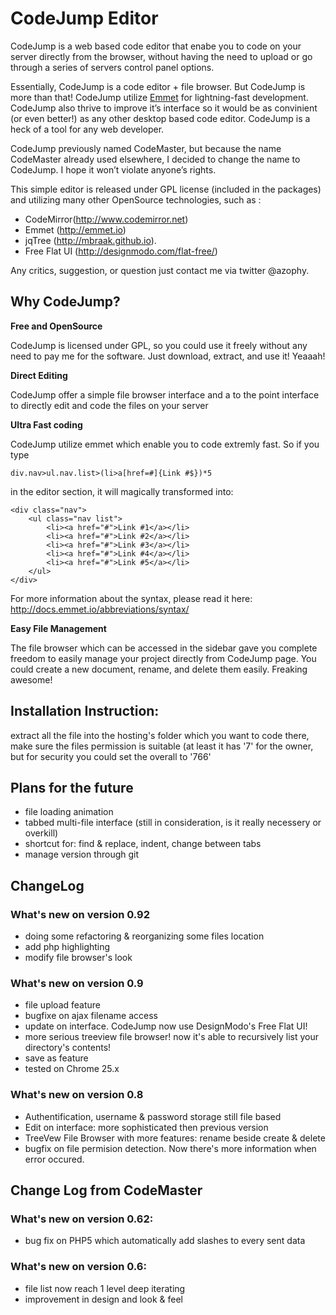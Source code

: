 CodeJump Editor
====================

CodeJump is a web based code editor that enabe you to code on your server directly from the browser, 
without having the need to upload or go through a series of servers control panel options.

Essentially, CodeJump is a code editor + file browser. But CodeJump is more than that! CodeJump 
utilize [Emmet](http://emmet.io) for lightning-fast development. CodeJump also thrive to improve 
it’s interface so it would be as convinient (or even better!) as any other desktop based code editor. 
CodeJump is a heck of a tool for any web developer.

CodeJump previously named CodeMaster, but because the name CodeMaster already used elsewhere, I 
decided to change the name to CodeJump. I hope it won’t violate anyone’s rights.

This simple editor is released under GPL license (included in the packages) and utilizing 
many other OpenSource technologies, such as :

- CodeMirror(http://www.codemirror.net)
- Emmet (http://emmet.io)
- jqTree (http://mbraak.github.io). 
- Free Flat UI (http://designmodo.com/flat-free/)

Any critics, suggestion, or question just contact me via twitter @azophy. 

Why CodeJump?
-------------

**Free and OpenSource**

CodeJump is licensed under GPL, so you could use it freely without any need to pay me for the 
software. Just download, extract, and use it! Yeaaah!

**Direct Editing**

CodeJump offer a simple file browser interface and a to the point interface to directly edit 
and code the files on your server

**Ultra Fast coding**

CodeJump utilize emmet which enable you to code extremly fast. So if you type

	div.nav>ul.nav.list>(li>a[href=#]{Link #$})*5

in the editor section, it will magically transformed into:

	<div class="nav">
		<ul class="nav list">
			<li><a href="#">Link #1</a></li>
			<li><a href="#">Link #2</a></li>
			<li><a href="#">Link #3</a></li>
			<li><a href="#">Link #4</a></li>
			<li><a href="#">Link #5</a></li>
		</ul>
	</div>

For more information about the syntax, please read it here: http://docs.emmet.io/abbreviations/syntax/

**Easy File Management**

The file browser which can be accessed in the sidebar gave you complete freedom to easily 
manage your project directly from CodeJump page. You could create a new document, rename, 
and delete them easily. Freaking awesome!

Installation Instruction:
-------------------------
extract all the file into the hosting's folder which you want to code there, make sure the files
permission is suitable (at least it has '7' for the owner, but for security you could set the 
overall to '766' 

Plans for the future
-------------------
- file loading animation
- tabbed multi-file interface (still in consideration, is it really necessery or overkill)
- shortcut for: find & replace, indent, change between tabs
- manage version through git

ChangeLog
---------

### What's new on version 0.92
- doing some refactoring & reorganizing some files location
- add php highlighting
- modify file browser's look

### What's new on version 0.9
- file upload feature
- bugfixe on ajax filename access
- update on interface. CodeJump now use DesignModo's Free Flat UI!
- more serious treeview file browser! now it's able to recursively list your directory's contents!
- save as feature
- tested on Chrome 25.x

### What's new on version 0.8
- Authentification, username & password storage still file based
- Edit on interface: more sophisticated then previous version
- TreeVew File Browser with more features: rename beside create & delete
- bugfix on file permision detection. Now there's more information when error occured.


Change Log from CodeMaster
--------------------------

### What's new on version 0.62:
- bug fix on PHP5 which automatically add slashes to every sent data

### What's new on version 0.6:
- file list now reach 1 level deep iterating
- improvement in design and look & feel
